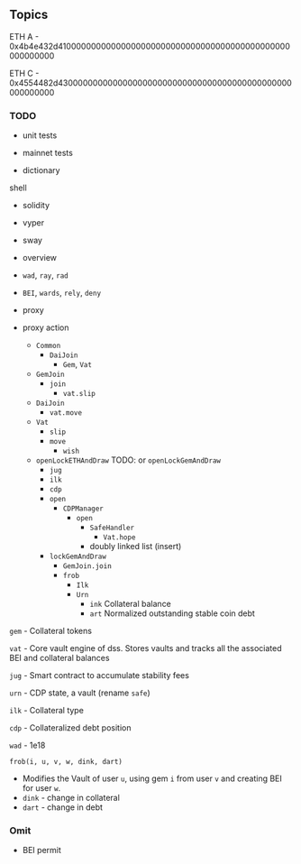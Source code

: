 ## Topics

ETH A - 0x4b4e432d41000000000000000000000000000000000000000000000000000000

ETH C - 0x4554482d43000000000000000000000000000000000000000000000000000000

### TODO

- unit tests
- mainnet tests

- dictionary

shell

- solidity
- vyper
- sway

- overview
- `wad`, `ray`, `rad`
- `BEI`, `wards`, `rely`, `deny`
- proxy
- proxy action
  - `Common`
    - `DaiJoin`
      - `Gem`, `Vat`
  - `GemJoin`
    - `join`
      - `vat.slip`
  - `DaiJoin`
    - `vat.move`
  - `Vat`
    - `slip`
    - `move`
      - `wish`
  - `openLockETHAndDraw` TODO: or `openLockGemAndDraw`
    - `jug`
    - `ilk`
    - `cdp`
    - `open`
      - `CDPManager`
        - `open`
          - `SafeHandler`
            - `Vat.hope`
          - doubly linked list (insert)
    - `lockGemAndDraw`
      - `GemJoin.join`
      - `frob`
        - `Ilk`
        - `Urn`
          - `ink` Collateral balance
          - `art` Normalized outstanding stable coin debt

`gem` - Collateral tokens

`vat` - Core vault engine of dss. Stores vaults and tracks all the associated BEI and collateral balances

`jug` - Smart contract to accumulate stability fees

`urn` - CDP state, a vault (rename `safe`)

`ilk` - Collateral type

`cdp` - Collateralized debt position

`wad` - 1e18

`frob(i, u, v, w, dink, dart)`

- Modifies the Vault of user `u`, using gem `i` from user `v` and creating BEI for user `w`.
- `dink` - change in collateral
- `dart` - change in debt

### Omit

- BEI permit
